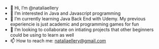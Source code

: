 - 👋 Hi, I’m @nataliaellery
- 👀 I’m interested in Java and Javascript programming
- 🌱 I’m currently learning Java Back End with Udemy. My previous experiencie is just academic and programming games for fun
- 💞️ I’m looking to collaborate on intiating projects that other beginners could be using to learn as well
- 📫 How to reach me: nataliaellery@gmail.com
